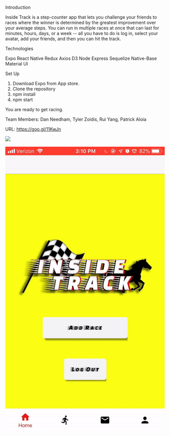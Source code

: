 Introduction

Inside Track is a step-counter app that lets you challenge your friends to races where the winner is determined by the greatest improvement over your average steps. You can run in multiple races at once that can last for minutes, hours, days, or a week -- all you have to do is log in, select your avatar, add your friends, and then you can hit the track.

Technologies

  Expo
  React Native
  Redux
  Axios
  D3
  Node
  Express
  Sequelize
  Native-Base
  Material UI
  
  

Set Up

1. Download Expo from App store.
2. Clone the repository
3. npm install
4. npm start

You are ready to get racing.

Team Members: Dan Needham, Tyler Zoidis, Rui Yang, Patrick Aloia

URL: https://goo.gl/11KwJn

![](choosing-avatar.gif)


![](adding-a-race.gif)
